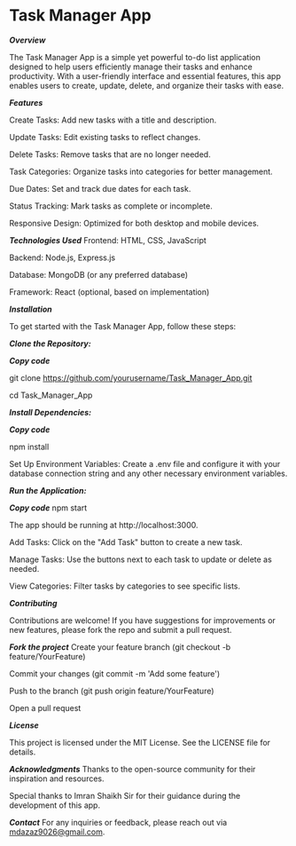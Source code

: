 # Task Manager App

***Overview***

The Task Manager App is a simple yet powerful to-do list application designed to help users efficiently manage their tasks and enhance productivity. With a user-friendly interface and essential features, this app enables users to create, update, delete, and organize their tasks with ease.

***Features***

Create Tasks: Add new tasks with a title and description.

Update Tasks: Edit existing tasks to reflect changes.

Delete Tasks: Remove tasks that are no longer needed.

Task Categories: Organize tasks into categories for better management.

Due Dates: Set and track due dates for each task.

Status Tracking: Mark tasks as complete or incomplete.

Responsive Design: Optimized for both desktop and mobile devices.

***Technologies Used***
Frontend: HTML, CSS, JavaScript

Backend: Node.js, Express.js

Database: MongoDB (or any preferred database)

Framework: React (optional, based on implementation)

***Installation***

To get started with the Task Manager App, follow these steps:

***Clone the Repository:***

***Copy code***

git clone https://github.com/yourusername/Task_Manager_App.git

cd Task_Manager_App

***Install Dependencies:***

***Copy code***

npm install

Set Up Environment Variables: Create a .env file and configure it with your database connection string and any other necessary environment variables.

***Run the Application:***

***Copy code***
npm start

The app should be running at http://localhost:3000.

Add Tasks: Click on the "Add Task" button to create a new task.

Manage Tasks: Use the buttons next to each task to update or delete as needed.

View Categories: Filter tasks by categories to see specific lists.

***Contributing***

Contributions are welcome! If you have suggestions for improvements or new features, please fork the repo and submit a pull request.

***Fork the project***
Create your feature branch (git checkout -b feature/YourFeature)

Commit your changes (git commit -m 'Add some feature')

Push to the branch (git push origin feature/YourFeature)

Open a pull request

***License***

This project is licensed under the MIT License. See the LICENSE file for details.

***Acknowledgments***
Thanks to the open-source community for their inspiration and resources.

Special thanks to Imran Shaikh Sir for their guidance during the development of this app.

***Contact***
For any inquiries or feedback, please reach out via mdazaz9026@gmail.com.
 
